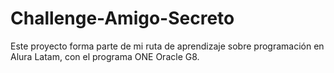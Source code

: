 # Challenge-Amigo-Secreto
Este proyecto forma parte de mi ruta de aprendizaje sobre programación en Alura Latam, con el programa ONE Oracle G8.
